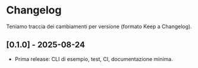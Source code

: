 # Changelog

Teniamo traccia dei cambiamenti per versione (formato Keep a Changelog).

## [0.1.0] - 2025-08-24
- Prima release: CLI di esempio, test, CI, documentazione minima.
